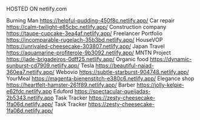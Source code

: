 HOSTED ON netlify.com

Burning Man https://helpful-pudding-450f8c.netlify.app/
Car repair https://calm-twilight-e85cbc.netlify.app/
Construction company https://taupe-cupcake-3ea4af.netlify.app/
Freelancer Portfolio https://incomparable-rugelach-35b3bd.netlify.app/
HouseVOP https://unrivaled-cheesecake-303807.netlify.app/
Japan Travel https://aquamarine-profiterole-9b3092.netlify.app/
MNTN Project https://jade-brigadeiros-0dff25.netlify.app/
Organic food https://dynamic-sunburst-cd7909.netlify.app/
Tesla https://beautiful-naiad-360ea7.netlify.app/
Webovio https://subtle-starburst-904748.netlify.app/
YourMeal https://magenta-bienenstitch-e380c6.netlify.app/
Elegance shop https://heartfelt-hamster-261f89.netlify.app/
Barber https://jolly-kelpie-e62fdc.netlify.app
Eduford https://spectacular-queijadas-2b5343.netlify.app
Task Tracker https://zesty-cheesecake-1fa06d.netlify.app/
Task Tracker https://zesty-cheesecake-1fa06d.netlify.app/